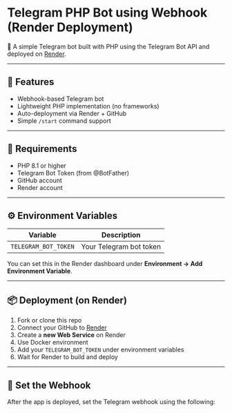 # Telegram PHP Bot using Webhook (Render Deployment)

🤖 A simple Telegram bot built with PHP using the Telegram Bot API and deployed on [Render](https://render.com).

---

## 🚀 Features

- Webhook-based Telegram bot
- Lightweight PHP implementation (no frameworks)
- Auto-deployment via Render + GitHub
- Simple `/start` command support

---

## 🧰 Requirements

- PHP 8.1 or higher
- Telegram Bot Token (from @BotFather)
- GitHub account
- Render account

---

## ⚙️ Environment Variables

| Variable             | Description                      |
|----------------------|----------------------------------|
| `TELEGRAM_BOT_TOKEN` | Your Telegram bot token          |

You can set this in the Render dashboard under **Environment → Add Environment Variable**.

---

## 📦 Deployment (on Render)

1. Fork or clone this repo
2. Connect your GitHub to [Render](https://render.com)
3. Create a **new Web Service** on Render
4. Use Docker environment
5. Add your `TELEGRAM_BOT_TOKEN` under environment variables
6. Wait for Render to build and deploy

---

## 🔗 Set the Webhook

After the app is deployed, set the Telegram webhook using the following:
